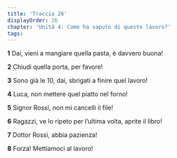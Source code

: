 ```yaml
---
title: 'Traccia 26'
displayOrder: 26
chapter: 'Unità 4: Come ha saputo di questo lavoro?'
tags:
---
```


**1** Dai, vieni a mangiare quella pasta, è davvero buona!

**2** Chiudi quella porta, per favore!

**3** Sono già le 10, dai, sbrigati a finire quel lavoro!

**4** Luca, non mettere quel piatto nel forno!

**5** Signor Rossi, non mi cancelli il file!

**6** Ragazzi, ve lo ripeto per l’ultima volta, aprite il libro!

**7** Dottor Rossi, abbia pazienza!

**8** Forza! Mettiamoci al lavoro!
